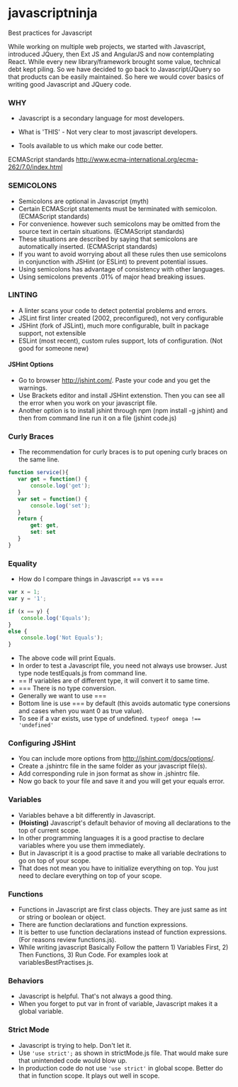 # javascriptninja
Best practices for Javascript

While working on multiple web projects, we started with Javascript, introduced JQuery, then Ext JS and AngularJS and now contemplating React. While every new library/framework brought some value, technical debt kept piling. So we have decided to go back to Javascript/JQuery so that products can be easily maintained. So here we would cover basics of writing good Javascript and JQuery code.

### WHY

- Javascript is a secondary language for most developers.

- What is 'THIS' - Not very clear to most javascript developers.

- Tools available to us which make our code better.

ECMAScript standards
http://www.ecma-international.org/ecma-262/7.0/index.html

### SEMICOLONS
- Semicolons are optional in Javascript (myth)
- Certain ECMAScript statements must be terminated with semicolon.  (ECMAScript standards)
- For convenience. however such semicolons may be omitted from the source text in certain situations. (ECMAScript standards)
- These situations are described by saying that semicolons are automatically inserted. (ECMAScript standards)
- If you want to avoid worrying about all these rules then use semicolons in conjunction with JSHint  (or ESLint) to prevent potential issues.
- Using semicolons has advantage of consistency with other languages.
- Using semicolons prevents .01% of major head breaking issues.

### LINTING
- A linter scans your code to detect potential problems and errors.
- JSLint first linter created  (2002, preconfigured), not very configurable
- JSHint (fork of JSLint), much more configurable, built in package support, not extensible
- ESLint  (most recent), custom rules support, lots of configuration. (Not good for someone new)

#### JSHint Options
- Go to browser http://jshint.com/. Paste your code and you get the warnings.
- Use Brackets editor and install JSHint extenstion. Then you can see all the error when you work on your javascript file.
- Another option is to install jshint through npm (npm install -g jshint) and then from command line run it on a file (jshint code.js)

### Curly Braces
- The recommendation for curly braces is to put opening curly braces on the same line.
```javascript
function service(){
   var get = function() {
       console.log('get');
   }
   var set = function() {
       console.log('set');
   }
   return {
       get: get,
       set: set
   }
}
```

### Equality
- How do I compare things in Javascript  == vs ===
```javascript
var x = 1;
var y = '1';

if (x == y) {
    console.log('Equals');
}
else {
    console.log('Not Equals');
}
```
- The above code will print Equals.
- In order to test a Javascript file, you need not always use browser. Just type node testEquals.js from command line.
- == If variables are of different type, it will convert it to same time.
- === There is no type conversion.
- Generally we want to use ===
- Bottom line is use === by default (this avoids automatic type conersions and cases when you want 0 as true value).
- To see if a var exists, use type of undefined.  ```typeof omega !== 'undefined'```


### Configuring JSHint

- You can include more options from http://jshint.com/docs/options/.
- Create a .jshintrc file in the same folder as your javascript file(s).
-  Add corresponding rule in json format as show in .jshintrc file.
- Now go back to your file and save it and you will get your equals error.


### Variables
- Variables behave a bit differently in Javascript.
- **(Hoisting)** Javascript's default behavior of moving all declarations to the top of current scope.
- In other programming languages it is a good practise to declare variables where you use them immediately.
- But in Javascript it is a good practise to make all variable declrations to go on top of your scope. 
- That does not mean you have to initialize everything on top. You just need to declare everything on top of your scope.

### Functions
- Functions in Javascript are first class objects. They are just same as int or string or boolean or object.
- There are function declarations and function expressions.
- It is better to use function declarations instead of function expressions. (For reasons review functions.js).
- While writing javascript Basically Follow the pattern 1) Variables First, 2) Then Functions, 3) Run Code. For examples look at variablesBestPractises.js.


### Behaviors
- Javascript is helpful. That's not always a good thing.
- When you forget to put var in front of variable, Javascript makes it a global variable.


### Strict Mode
- Javascript is trying to help. Don't let it.
- Use ```'use strict';``` as shown in strictMode.js file. That would make sure that unintended code would blow up.
- In production code do not use ```'use strict'``` in global scope. Better do that in function scope. It plays out well in scope.

